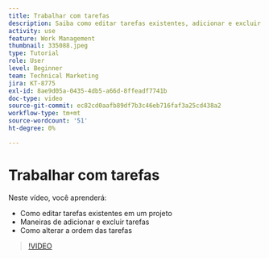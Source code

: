 ```yaml
---
title: Trabalhar com tarefas
description: Saiba como editar tarefas existentes, adicionar e excluir tarefas e alterar a ordem das tarefas em um projeto no [!DNL  Workfront].
activity: use
feature: Work Management
thumbnail: 335088.jpeg
type: Tutorial
role: User
level: Beginner
team: Technical Marketing
jira: KT-8775
exl-id: 8ae9d05a-0435-4db5-a66d-8ffeadf7741b
doc-type: video
source-git-commit: ec82cd0aafb89df7b3c46eb716faf3a25cd438a2
workflow-type: tm+mt
source-wordcount: '51'
ht-degree: 0%

---
```


# Trabalhar com tarefas

Neste vídeo, você aprenderá:

* Como editar tarefas existentes em um projeto
* Maneiras de adicionar e excluir tarefas
* Como alterar a ordem das tarefas

>[!VIDEO](https://video.tv.adobe.com/v/335088/?quality=12&learn=on)
